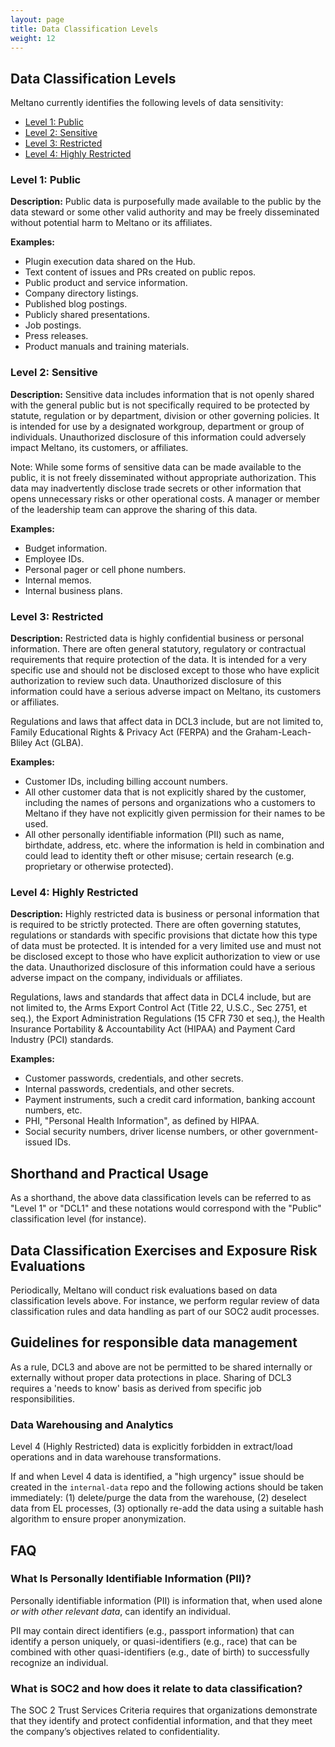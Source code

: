 ```yaml
---
layout: page
title: Data Classification Levels
weight: 12
---
```


## Data Classification Levels

Meltano currently identifies the following levels of data sensitivity:

- [Level 1: Public](#level-1-public)
- [Level 2: Sensitive](#level-2-sensitive)
- [Level 3: Restricted](#level-3-restricted)
- [Level 4: Highly Restricted](#level-4-highly-restricted)

### Level 1: Public

**Description:** Public data is purposefully made available to the public by the data steward or some other valid authority and may be freely disseminated without potential harm to Meltano or its affiliates.

**Examples:**

- Plugin execution data shared on the Hub.
- Text content of issues and PRs created on public repos.
- Public product and service information.
- Company directory listings.
- Published blog postings.
- Publicly shared presentations.
- Job postings.
- Press releases.
- Product manuals and training materials.

### Level 2: Sensitive

**Description:** Sensitive data includes information that is not openly shared with the general public but is not specifically required to be protected by statute, regulation or by department, division or other governing policies. It is intended for use by a designated workgroup, department or group of individuals. Unauthorized disclosure of this information could adversely impact Meltano, its customers, or affiliates.

Note: While some forms of sensitive data can be made available to the public, it is not freely disseminated without appropriate authorization. This data may inadvertently disclose trade secrets or other information that opens unnecessary risks or other operational costs. A manager or member of the leadership team can approve the sharing of this data.

**Examples:**

- Budget information.
- Employee IDs.
- Personal pager or cell phone numbers.
- Internal memos.
- Internal business plans.

### Level 3: Restricted

**Description:** Restricted data is highly confidential business or personal information. There are often general statutory, regulatory or contractual requirements that require protection of the data. It is intended for a very specific use and should not be disclosed except to those who have explicit authorization to review such data. Unauthorized disclosure of this information could have a serious adverse impact on Meltano, its customers or affiliates.

Regulations and laws that affect data in DCL3 include, but are not limited to, Family Educational Rights & Privacy Act (FERPA) and the Graham-Leach-Bliley Act (GLBA).

**Examples:**

- Customer IDs, including billing account numbers.
- All other customer data that is not explicitly shared by the customer, including the names of persons and organizations who a customers to Meltano if they have not explicitly given permission for their names to be used.
- All other personally identifiable information (PII) such as name, birthdate, address, etc. where the information is held in combination and could lead to identity theft or other misuse; certain research (e.g. proprietary or otherwise protected).

### Level 4: Highly Restricted

**Description:** Highly restricted data is business or personal information that is required to be strictly protected. There are often governing statutes, regulations or standards with specific provisions that dictate how this type of data must be protected. It is intended for a very limited use and must not be disclosed except to those who have explicit authorization to view or use the data. Unauthorized disclosure of this information could have a serious adverse impact on the company, individuals or affiliates.

Regulations, laws and standards that affect data in DCL4 include, but are not limited to, the Arms Export Control Act (Title 22, U.S.C., Sec 2751, et seq.), the Export Administration Regulations (15 CFR 730 et seq.), the Health Insurance Portability & Accountability Act (HIPAA) and Payment Card Industry (PCI) standards.

**Examples:**

- Customer passwords, credentials, and other secrets.
- Internal passwords, credentials, and other secrets.
- Payment instruments, such a credit card information, banking account numbers, etc.
- PHI, "Personal Health Information", as defined by HIPAA.
- Social security numbers, driver license numbers, or other government-issued IDs.

## Shorthand and Practical Usage

As a shorthand, the above data classification levels can be referred to as "Level 1" or "DCL1" and these notations would correspond with the "Public" classification level (for instance).

## Data Classification Exercises and Exposure Risk Evaluations

Periodically, Meltano will conduct risk evaluations based on data classification levels above. For instance, we perform regular review of data classification rules and data handling as part of our SOC2 audit processes.

## Guidelines for responsible data management

As a rule, DCL3 and above are not be permitted to be shared internally or externally without proper data protections in place. Sharing of DCL3 requires a 'needs to know' basis as derived from specific job responsibilities.

### Data Warehousing and Analytics

Level 4 (Highly Restricted) data is explicitly forbidden in extract/load operations and in data warehouse transformations.

If and when Level 4 data is identified, a "high urgency" issue should be created in the `internal-data` repo and the following actions should be taken immediately: (1) delete/purge the data from the warehouse, (2) deselect data from EL processes, (3) optionally re-add the data using a suitable hash algorithm to ensure proper anonymization.

## FAQ

### What Is Personally Identifiable Information (PII)?

Personally identifiable information (PII) is information that, when used alone _or with other relevant data_, can identify an individual.

PII may contain direct identifiers (e.g., passport information) that can identify a person uniquely, or quasi-identifiers (e.g., race) that can be combined with other quasi-identifiers (e.g., date of birth) to successfully recognize an individual.

### What is SOC2 and how does it relate to data classification?

The SOC 2 Trust Services Criteria requires that organizations demonstrate that they identify and protect confidential information, and that they meet the company’s objectives related to confidentiality.
